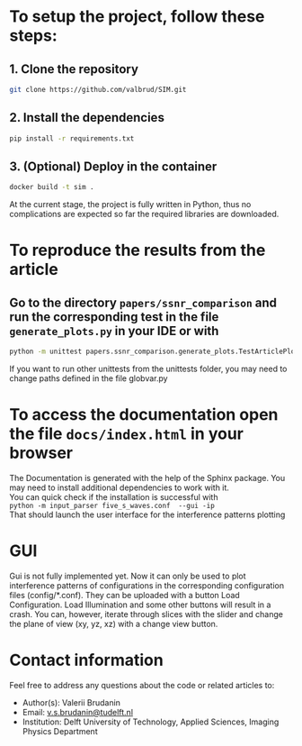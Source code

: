 # To setup the project, follow these steps:
## 1. Clone the repository
```bash
git clone https://github.com/valbrud/SIM.git
```
## 2. Install the dependencies
```bash
pip install -r requirements.txt
```
## 3. (Optional) Deploy in the container
```bash
docker build -t sim .
```

At the current stage, the project is fully written in Python, thus no complications are expected 
so far the required libraries are downloaded. 

# To reproduce the results from the article
## Go to the directory `papers/ssnr_comparison` and run the corresponding test in the file `generate_plots.py` in your IDE or with
```bash
python -m unittest papers.ssnr_comparison.generate_plots.TestArticlePlots.test_ring_averaged_ssnr 
```
If you want to run other unittests from the unittests folder, you may need to change paths defined in the file globvar.py

# To access the documentation open the file `docs/index.html` in your browser
 The Documentation is generated with the help of the Sphinx package. You may need to install additional dependencies to work with it.   
 You can quick check if the installation is successful with   
`python -m input_parser five_s_waves.conf  --gui -ip`  
 That should launch the user interface for the interference patterns plotting

# GUI
Gui is not fully implemented yet. Now it can only be used to plot interference patterns of configurations in the 
corresponding configuration files (config/*.conf). They can be uploaded with a button Load Configuration. 
Load Illumination and some other buttons will result in a crash. You can, however, iterate through slices with the slider
and change the plane of view (xy, yz, xz) with a change view button. 

# Contact information
Feel free to address any questions about the code or related articles to:
- Author(s): Valerii Brudanin
- Email: v.s.brudanin@tudelft.nl
- Institution: Delft University of Technology, Applied Sciences, Imaging Physics Department